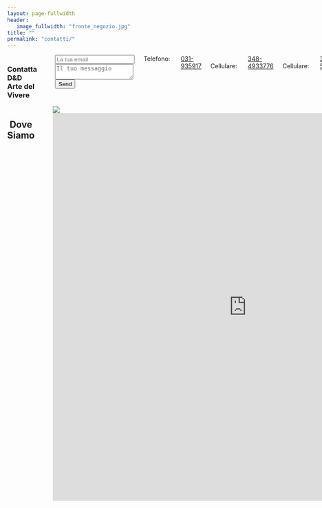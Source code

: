 ```yaml
---
layout: page-fullwidth
header:
   image_fullwidth: "fronte_negozio.jpg"
title: ""
permalink: "contatti/"
---
```

<div class="row">
    <div class="small-10 small-centered medium-5 medium-centered medium-end large-6 large-uncentered columns">
        <h3>Contatta D&D<br>Arte del Vivere</h3><br>
        <form method="POST" action="http://formspree.io/disimone.jacopo@gmail.com">
            <input type="hidden" name="_language" value="it" />
            <input type="email" name="email" placeholder="La tua email">
            <textarea name="message" placeholder="Il tuo messaggio"></textarea>
            <button type="submit">Send</button>
        </form>
        Telefono:&nbsp;
        <span itemprop="telephone">
              <a href="tel:+39031935917">
                031-935917
              </a>
        </span><br>
        Cellulare:&nbsp;
        <span itemprop="telephone">
              <a href="tel:+393484933776">
                348-4933776
              </a>
        </span><br>
        Cellulare:&nbsp;
        <span itemprop="telephone">
              <a href="tel:+393485175355">
                348-5175355
              </a>
        </span><br>
        Email:&nbsp;
        <a href="mailto:dedarte@gmail.com">dedarte@gmail.com</a><br>
    </div>
    <div class="small-12 medium-8 medium-centered large-6 large-uncentered medium-end columns">
        <h2 style="text-align:center">Dove Siamo</h2><br>
        <div class="wrapper">
            <div class="h_iframe">
                <!-- a transparent image is preferable -->
                <img class="ratio" src="{{ site.urlimg }}1x1.png"/>
                <iframe src="https://www.google.com/maps/embed?pb=!1m18!1m12!1m3!1d11150.026477173999!2d8.956234838375305!3d45.6808041572281!2m3!1f0!2f0!3f0!3m2!1i1024!2i768!4f13.1!3m3!1m2!1s0x4786901dfe866861%3A0xa48c1ac26ec6fb03!2sD%26D+Arte+Del+Vivere+Di+Cappelli+Gabriella!5e0!3m2!1sit!2sit!4v1511279086609" width="900" height="900" frameborder="0" style="border:0" allowfullscreen></iframe>
            </div>
        </div>
    </div>
</div>

